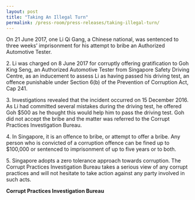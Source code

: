 ```yaml
---
layout: post
title: "Taking An Illegal Turn"
permalink: /press-room/press-releases/taking-illegal-turn/
---
```

On 21 June 2017, one Li Qi Gang, a Chinese national, was sentenced to three weeks’ imprisonment for his attempt to bribe an Authorized Automotive Tester.

2\.        Li was charged on 8 June 2017 for corruptly offering gratification to Goh King Seng, an Authorized Automotive Tester from Singapore Safety Driving Centre, as an inducement to assess Li as having passed his driving test, an offence punishable under Section 6(b) of the Prevention of Corruption Act, Cap 241.

3\.         Investigations revealed that the incident occurred on 15 December 2016. As Li had committed several mistakes during the driving test, he offered Goh $500 as he thought this would help him to pass the driving test. Goh did not accept the bribe and the matter was referred to the Corrupt Practices Investigation Bureau.

4\.         In Singapore, it is an offence to bribe, or attempt to offer a bribe. Any person who is convicted of a corruption offence can be fined up to $100,000 or sentenced to imprisonment of up to five years or to both.

5\.         Singapore adopts a zero tolerance approach towards corruption. The Corrupt Practices Investigation Bureau takes a serious view of any corrupt practices and will not hesitate to take action against any party involved in such acts.

**Corrupt Practices Investigation Bureau**
